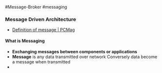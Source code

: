 #Message-Broker #messaging

### Message Driven Architecture

* [Definition of message | PCMag](https://www.pcmag.com/encyclopedia/term/message)

#### What is Messaging

* **Exchanging messages between components or applications**
* **Message** is any data transmitted over network
  Conversely data become a message when transmitted
* 